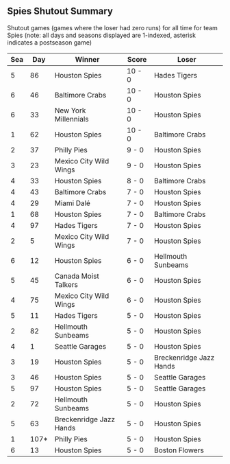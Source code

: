 ## Spies Shutout Summary



Shutout games (games where the loser had zero runs) for all time for team Spies (note: all days and seasons displayed are 1-indexed, asterisk indicates a postseason game)


| Sea | Day | Winner | Score | Loser | 
| ------ |------ |------ |------ |------ |
| 5 | 86 | Houston Spies | 10 - 0 | Hades Tigers | 
| 6 | 46 | Baltimore Crabs | 10 - 0 | Houston Spies | 
| 6 | 33 | New York Millennials | 10 - 0 | Houston Spies | 
| 1 | 62 | Houston Spies | 10 - 0 | Baltimore Crabs | 
| 2 | 37 | Philly Pies | 9 - 0 | Houston Spies | 
| 3 | 23 | Mexico City Wild Wings | 9 - 0 | Houston Spies | 
| 4 | 33 | Houston Spies | 8 - 0 | Baltimore Crabs | 
| 4 | 43 | Baltimore Crabs | 7 - 0 | Houston Spies | 
| 4 | 29 | Miami Dalé | 7 - 0 | Houston Spies | 
| 1 | 68 | Houston Spies | 7 - 0 | Baltimore Crabs | 
| 4 | 97 | Hades Tigers | 7 - 0 | Houston Spies | 
| 2 | 5 | Mexico City Wild Wings | 7 - 0 | Houston Spies | 
| 6 | 12 | Houston Spies | 6 - 0 | Hellmouth Sunbeams | 
| 5 | 45 | Canada Moist Talkers | 6 - 0 | Houston Spies | 
| 4 | 75 | Mexico City Wild Wings | 6 - 0 | Houston Spies | 
| 5 | 11 | Hades Tigers | 5 - 0 | Houston Spies | 
| 2 | 82 | Hellmouth Sunbeams | 5 - 0 | Houston Spies | 
| 4 | 1 | Seattle Garages | 5 - 0 | Houston Spies | 
| 3 | 19 | Houston Spies | 5 - 0 | Breckenridge Jazz Hands | 
| 3 | 46 | Houston Spies | 5 - 0 | Seattle Garages | 
| 5 | 97 | Houston Spies | 5 - 0 | Seattle Garages | 
| 2 | 72 | Hellmouth Sunbeams | 5 - 0 | Houston Spies | 
| 5 | 63 | Breckenridge Jazz Hands | 5 - 0 | Houston Spies | 
| 1 | 107* | Philly Pies | 5 - 0 | Houston Spies | 
| 6 | 13 | Houston Spies | 5 - 0 | Boston Flowers | 


